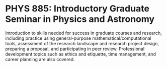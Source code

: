# PHYS 885: Introductory Graduate Seminar in Physics and Astronomy

Introduction to skills needed for success in graduate courses and research, including practice using general-purpose mathematical/computational tools, assessment of the research landscape and research project design, preparing a proposal, and participating in peer review. Professional development topics such as ethics and etiquette, time management, and career planning are also covered.